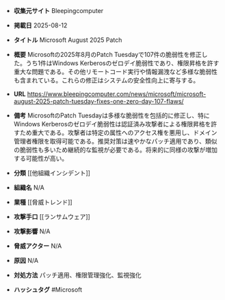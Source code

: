 - **収集元サイト**
Bleepingcomputer

- **掲載日**
2025-08-12

- **タイトル**
Microsoft August 2025 Patch

- **概要**
Microsoftの2025年8月のPatch Tuesdayで107件の脆弱性を修正した。うち1件はWindows Kerberosのゼロデイ脆弱性であり、権限昇格を許す重大な問題である。その他リモートコード実行や情報漏洩など多様な脆弱性も含まれている。これらの修正はシステムの安全性向上に寄与する。

- **URL**
https://www.bleepingcomputer.com/news/microsoft/microsoft-august-2025-patch-tuesday-fixes-one-zero-day-107-flaws/

- **備考**
MicrosoftのPatch Tuesdayは多様な脆弱性を包括的に修正し、特にWindows Kerberosのゼロデイ脆弱性は認証済み攻撃者による権限昇格を許すため重大である。攻撃者は特定の属性へのアクセス権を悪用し、ドメイン管理者権限を取得可能である。推奨対策は速やかなパッチ適用であり、類似の脆弱性も多いため継続的な監視が必要である。将来的に同様の攻撃が増加する可能性が高い。

- **分類**
[[他組織インシデント]]

- **組織名**
N/A

- **業種**
[[脅威トレンド]]

- **攻撃手口**
[[ランサムウェア]]

- **攻撃影響**
N/A

- **脅威アクター**
N/A

- **原因**
N/A

- **対処方法**
パッチ適用、権限管理強化、監視強化

- **ハッシュタグ**
#Microsoft
